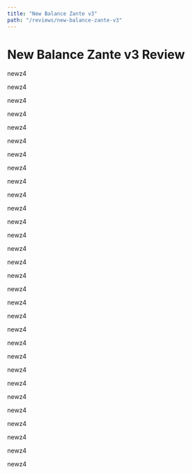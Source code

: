 ```yaml
---
title: "New Balance Zante v3"
path: "/reviews/new-balance-zante-v3"
---
```

# New Balance Zante v3 Review

newz4

newz4

newz4

newz4

newz4

newz4

newz4

newz4

newz4

newz4

newz4

newz4

newz4

newz4

newz4

newz4

newz4

newz4

newz4

newz4

newz4

newz4

newz4

newz4

newz4

newz4

newz4

newz4

newz4

newz4
